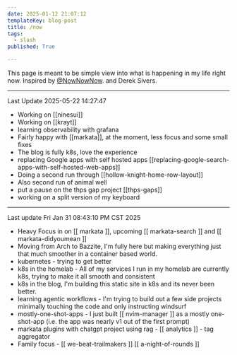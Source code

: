 ```yaml
---
date: 2025-01-12 21:07:12
templateKey: blog-post
title: /now
tags:
  - slash
published: True

---
```


This page is meant to be simple view into what is happening in my life right now. Inspired by [@NowNowNow](https://nownownow.com/). and Derek Sivers.

---

Last Update 2025-05-22 14:27:47

* Working on [[ninesui]]
* Working on [[krayt]]
* learning observability with grafana
* Fairly happy with [[markata]], at the moment, less focus and some small fixes
* The blog is fully k8s, love the experience
* replacing Google apps with self hosted apps [[replacing-google-search-apps-with-self-hosted-web-apps]]
* Doing a second run through [[hollow-knight-home-row-layout]]
* Also second run of animal well
* put a pause on the thps gap project [[thps-gaps]]
* working on a split version of my keyboard

---

Last update Fri Jan 31 08:43:10 PM CST 2025

* Heavy Focus in on [[ markata ]], upcoming [[ markata-search ]] and [[ markata-didyoumean ]]
* Moving from Arch to Bazzite, I'm fully here but making everything just that
  much smoother in a container based world.
* kubernetes - trying to get better
* k8s in the homelab - All of my services I run in my homelab are currently
  k8s, trying to make it all smooth and consistent
* k8s in the blog, I'm building this static site in k8s and its never been
  better.
* learning agentic workflows - I'm trying to build out a few side projects
  minimally touching the code and only instructing windsurf
* mostly-one-shot-apps - I just built [[ nvim-manager ]] as a mostly
  one-shot-app (i.e. the app was nearly v1 out of the first prompt)
* markata plugins with chatgpt project using rag - [[ analytics ]] - tag aggregator
* Family focus - [[ we-beat-trailmakers ]] [[ a-night-of-rounds ]]
